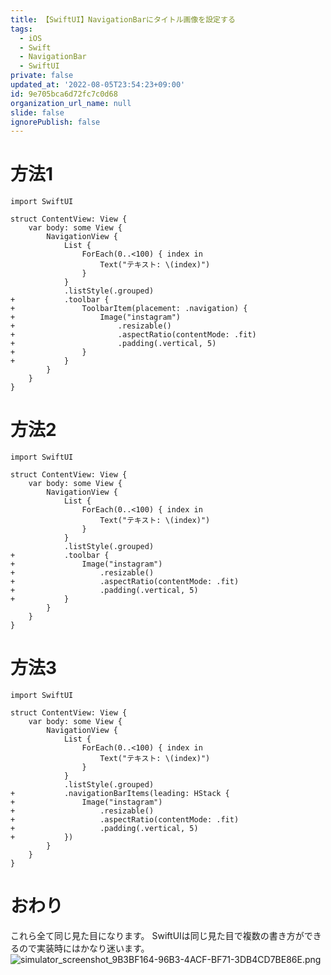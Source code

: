 ```yaml
---
title: 【SwiftUI】NavigationBarにタイトル画像を設定する
tags:
  - iOS
  - Swift
  - NavigationBar
  - SwiftUI
private: false
updated_at: '2022-08-05T23:54:23+09:00'
id: 9e705bca6d72fc7c0d68
organization_url_name: null
slide: false
ignorePublish: false
---
```

# 方法1
```diff_swift
import SwiftUI

struct ContentView: View {
    var body: some View {
        NavigationView {
            List {
                ForEach(0..<100) { index in
                    Text("テキスト: \(index)")
                }
            }
            .listStyle(.grouped)
+           .toolbar {
+               ToolbarItem(placement: .navigation) {
+                   Image("instagram")
+                       .resizable()
+                       .aspectRatio(contentMode: .fit)
+                       .padding(.vertical, 5)
+               }
+           }
        }
    }
}
```

# 方法2
```diff_swift
import SwiftUI

struct ContentView: View {
    var body: some View {
        NavigationView {
            List {
                ForEach(0..<100) { index in
                    Text("テキスト: \(index)")
                }
            }
            .listStyle(.grouped)
+           .toolbar {
+               Image("instagram")
+                   .resizable()
+                   .aspectRatio(contentMode: .fit)
+                   .padding(.vertical, 5)
+           }
        }
    }
}
```

# 方法3
```diff_swift
import SwiftUI

struct ContentView: View {
    var body: some View {
        NavigationView {
            List {
                ForEach(0..<100) { index in
                    Text("テキスト: \(index)")
                }
            }
            .listStyle(.grouped)
+           .navigationBarItems(leading: HStack {
+               Image("instagram")
+                   .resizable()
+                   .aspectRatio(contentMode: .fit)
+                   .padding(.vertical, 5)
+           })
        }
    }
}
```

# おわり
これら全て同じ見た目になります。
SwiftUIは同じ見た目で複数の書き方ができるので実装時にはかなり迷います。
![simulator_screenshot_9B3BF164-96B3-4ACF-BF71-3DB4CD7BE86E.png](https://qiita-image-store.s3.ap-northeast-1.amazonaws.com/0/1745371/05234d26-e048-123b-bded-358f03559b35.png)
